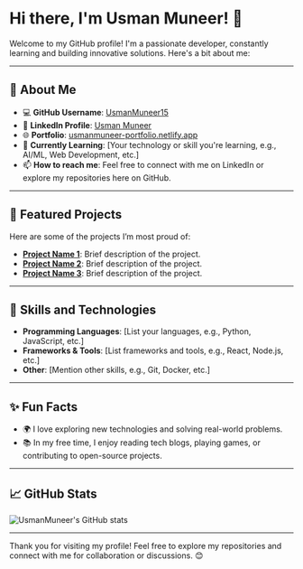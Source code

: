 # Hi there, I'm Usman Muneer! 👋

Welcome to my GitHub profile! I'm a passionate developer, constantly learning and building innovative solutions. Here's a bit about me:

---

## 🌟 About Me
- 💻 **GitHub Username**: [UsmanMuneer15](https://github.com/UsmanMuneer15)
- 🔗 **LinkedIn Profile**: [Usman Muneer](https://www.linkedin.com/in/usmanmuneerlinkden/)
- 🌐 **Portfolio**: [usmanmuneer-portfolio.netlify.app](https://usmanmuneer-portfolio.netlify.app/)
- 🌱 **Currently Learning**: [Your technology or skill you're learning, e.g., AI/ML, Web Development, etc.]
- 📫 **How to reach me**: Feel free to connect with me on LinkedIn or explore my repositories here on GitHub.

---

## 📂 Featured Projects
Here are some of the projects I’m most proud of:
- **[Project Name 1](#)**: Brief description of the project.
- **[Project Name 2](#)**: Brief description of the project.
- **[Project Name 3](#)**: Brief description of the project.

---

## 🚀 Skills and Technologies
- **Programming Languages**: [List your languages, e.g., Python, JavaScript, etc.]
- **Frameworks & Tools**: [List frameworks and tools, e.g., React, Node.js, etc.]
- **Other**: [Mention other skills, e.g., Git, Docker, etc.]

---

## ✨ Fun Facts
- 🌍 I love exploring new technologies and solving real-world problems.
- 📚 In my free time, I enjoy reading tech blogs, playing games, or contributing to open-source projects.

---

## 📈 GitHub Stats
![UsmanMuneer's GitHub stats](https://github-readme-stats.vercel.app/api?username=UsmanMuneer15&show_icons=true&theme=radical)

---

Thank you for visiting my profile! Feel free to explore my repositories and connect with me for collaboration or discussions. 😊
